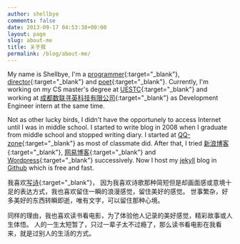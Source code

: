 ```yaml
---
author: shellbye
comments: false
date: 2013-09-17 04:53:38+00:00
layout: page
slug: about-me
title: 关于我
permalink: /blog/about-me/
---
```


My name is Shellbye, I'm a [programmer](https://github.com/Shellbye){:target="_blank"}, 
[director](/blog/direct-era/){:target="_blank"} and 
[poet](http://www.google.com/search?q=site:shellbye.com/blog/%20poetry){:target="_blank"}.
Currently, I'm working on my CS master's degree at [UESTC](http://www.uestc.edu.cn/){:target="_blank"} and working 
at [成都数联寻英科技有限公司](http://www.shulianxunying.com/){:target="_blank"} 
as Development Engineer intern at the same time.

Not as other lucky birds, I didn't have the opportunely to access Internet until I was in middle school.
I started to write blog in 2008 when I graduate from middle school and stopped writing diary. 
I started at [QQ-zone](http://qzone.qq.com/){:target="_blank"} as most of classmate did. 
After that, I tried [新浪博客](http://blog.sina.com.cn/){:target="_blank"}, 
[网易博客](http://blog.163.com/){:target="_blank"} 
and [Wordpress](https://wordpress.com/){:target="_blank"} successively. 
Now I host my [jekyll](http://jekyllrb.com/) 
blog in [Github](https://github.com/Shellbye/Shellbye.github.io) which is free and fast.

我喜欢[写诗](http://www.google.com/search?q=site:shellbye.com/blog/%20poetry){:target="_blank"}，
因为我喜欢诗歌那种简短但是却画面感或意境十足的表达方式，我也喜欢留住一瞬的浪漫感觉，留住美好的感觉。
世事繁杂，好多美好的东西转瞬即逝，唯有文字，可以留住那种心境。

同样的理由，我也喜欢读书看电影，为了体验他人记录的美好感觉，精彩故事或人生体悟。
人的一生太短暂了，只过一辈子太不过瘾了，那么读书看电影在我看来，就是过别人的生活的方式。